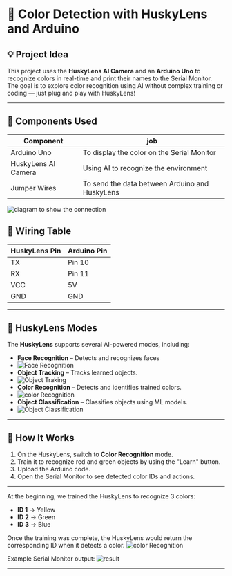 
# 🎨 Color Detection with HuskyLens and Arduino

## 💡 Project Idea
This project uses the **HuskyLens AI Camera** and an **Arduino Uno** to recognize colors in real-time and print their names to the Serial Monitor.  
The goal is to explore color recognition using AI without complex training or coding — just plug and play with HuskyLens!

---

## 🧰 Components Used

| Component             | job |
|-----------------------|------------------------------------------------|
| Arduino Uno           | To display the color on the Serial Monitor     |
| HuskyLens AI Camera   | Using AI to recognize the environment         |
| Jumper Wires          | To send the data between Arduino and HuskyLens |

![diagram to show the connection ](diagram.png)
## 🔌 Wiring Table

| HuskyLens Pin | Arduino Pin |
|---------------|-------------|
| TX            | Pin 10      |
| RX            | Pin 11      |
| VCC           | 5V          |
| GND           | GND         |

---

## 📸 HuskyLens Modes

The **HuskyLens** supports several AI-powered modes, including:

- **Face Recognition** – Detects and recognizes faces
- ![Face Recognition](face.jpg)
- **Object Tracking** – Tracks learned objects.
- ![Object Traking](ObjectTraking.jpg)
- **Color Recognition** – Detects and identifies trained colors.
- ![color Recognition](test1.jpg)
- **Object Classification** – Classifies objects using ML models.
- ![Object Classification](objectClassification.jpg)
  
---
## 🧪 How It Works

1. On the HuskyLens, switch to **Color Recognition** mode.
2. Train it to recognize red and green objects by using the "Learn" button.
3. Upload the Arduino code.
4. Open the Serial Monitor to see detected color IDs and actions.
---
At the beginning, we trained the HuskyLens to recognize 3 colors:

- **ID 1** → Yellow  
- **ID 2** → Green  
- **ID 3** → Blue  

Once the training was complete, the HuskyLens would return the corresponding ID when it detects a color.
![color Recognition](test2.jpg)

Example Serial Monitor output:
![result](result.jpg)


---
